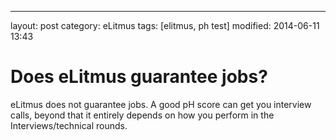 ---
layout: post
category: eLitmus
tags: [elitmus, ph test]
modified: 2014-06-11 13:43


# Does eLitmus guarantee jobs?

eLitmus does not guarantee jobs. A good pH score can get you interview calls, beyond that it entirely depends on how you perform in the Interviews/technical rounds.

